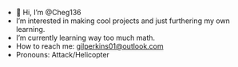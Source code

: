 - 👋 Hi, I’m @Cheg136
-  I’m interested in making cool projects and just furthering my own learning.
-  I’m currently learning way too much math.
-  How to reach me: gilperkins01@outlook.com
-  Pronouns: Attack/Helicopter

<!---
Cheg136/Cheg136 is a ✨ special ✨ repository because its `README.md` (this file) appears on your GitHub profile.
You can click the Preview link to take a look at your changes.
--->
